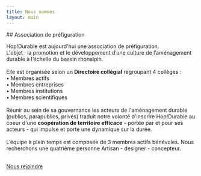 ```yaml
---
title: Nous sommes
layout: main
---
```

<div class="section_content" markdown="1">
## Association de préfiguration  

Hop!Durable est aujourd'hui une association de préfiguration.  
L'objet : la promotion et le développement d’une culture de l’aménagement durable à l’échelle du bassin rhonalpin.  
<br>
Elle est organisée selon un **Directoire collégial** regroupant 4 collèges :
<br>
• Membres actifs  
• Membres entreprises  
• Membres institutions  
• Membres scientifiques  
<br>
Réunir au sein de sa gouvernance les acteurs de l'aménagement durable (publics, parapublics, privés) traduit notre volonté d'inscrire Hop!Durable au coeur d'une **coopération de territoire efficace** - portée par et pour ses acteurs - qui impulse et porte une dynamique sur la durée.  
<br>
L’équipe à plein temps est composée de 3 membres actifs bénévoles.
Nous recherchons une quatrième personne Artisan - designer - concepteur.

<br>
  <a href="offre-artisan-designer.html" class="button">Nous rejoindre</a>
</div>
